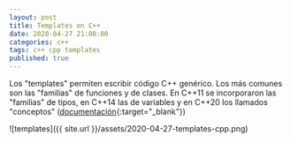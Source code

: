 ```yaml
---
layout: post
title: Templates en C++
date: 2020-04-27 21:00:00
categories: c++
tags: c++ cpp templates
published: true
---
```



Los "templates" permiten escribir código C++ genérico. Los más comunes son las "familias" de funciones y de clases. En C++11 se incorporaron las "familias" de tipos, en C++14 las de variables y en C++20 los llamados "conceptos" ([documentación](https://en.cppreference.com/w/cpp/language/constraints){:target="_blank"})

![templates]({{ site.url }}/assets/2020-04-27-templates-cpp.png)

